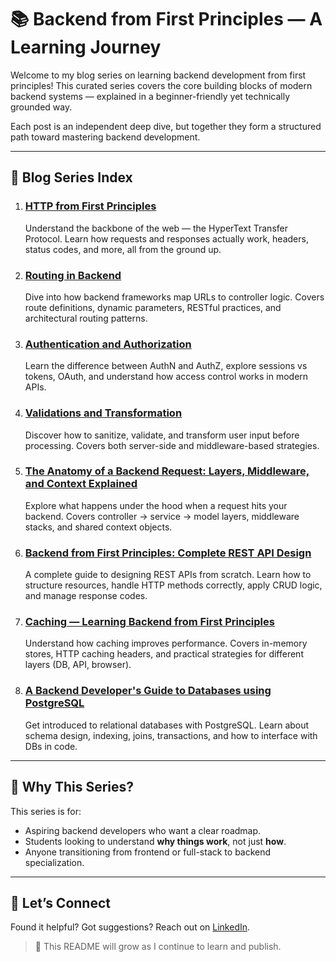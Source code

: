 # 📚 Backend from First Principles — A Learning Journey

Welcome to my blog series on learning backend development from first principles! This curated series covers the core building blocks of modern backend systems — explained in a beginner-friendly yet technically grounded way.

Each post is an independent deep dive, but together they form a structured path toward mastering backend development.

---

## 🔗 Blog Series Index

1. ### [HTTP from First Principles](https://jkjournalbyjitendra.blogspot.com/2025/07/http-from-1st-principles.html)
   Understand the backbone of the web — the HyperText Transfer Protocol. Learn how requests and responses actually work, headers, status codes, and more, all from the ground up.

2. ### [Routing in Backend](https://jkjournalbyjitendra.blogspot.com/2025/07/routing-in-backend-siriniously.html)
   Dive into how backend frameworks map URLs to controller logic. Covers route definitions, dynamic parameters, RESTful practices, and architectural routing patterns.

3. ### [Authentication and Authorization](https://jkjournalbyjitendra.blogspot.com/2025/07/authentication-and-authorization.html)
   Learn the difference between AuthN and AuthZ, explore sessions vs tokens, OAuth, and understand how access control works in modern APIs.

4. ### [Validations and Transformation](https://jkjournalbyjitendra.blogspot.com/2025/07/validations-and-transformations.html)
   Discover how to sanitize, validate, and transform user input before processing. Covers both server-side and middleware-based strategies.

5. ### [The Anatomy of a Backend Request: Layers, Middleware, and Context Explained](https://jkjournalbyjitendra.blogspot.com/2025/07/the-anatomy-of-backend-request-layers.html)
   Explore what happens under the hood when a request hits your backend. Covers controller → service → model layers, middleware stacks, and shared context objects.

6. ### [Backend from First Principles: Complete REST API Design](https://jkjournalbyjitendra.blogspot.com/2025/07/backend-from-first-principles-complete.html)
   A complete guide to designing REST APIs from scratch. Learn how to structure resources, handle HTTP methods correctly, apply CRUD logic, and manage response codes.

7. ### [Caching — Learning Backend from First Principles](https://jkjournalbyjitendra.blogspot.com/2025/07/caching-learning-backend-from-first.html)
   Understand how caching improves performance. Covers in-memory stores, HTTP caching headers, and practical strategies for different layers (DB, API, browser).

8. ### [A Backend Developer's Guide to Databases using PostgreSQL](https://jkjournalbyjitendra.blogspot.com/2025/07/a-backend-developers-guide-to-databases.html)
   Get introduced to relational databases with PostgreSQL. Learn about schema design, indexing, joins, transactions, and how to interface with DBs in code.

---

## 📌 Why This Series?

This series is for:
- Aspiring backend developers who want a clear roadmap.
- Students looking to understand **why things work**, not just **how**.
- Anyone transitioning from frontend or full-stack to backend specialization.

---

## 🤝 Let’s Connect

Found it helpful? Got suggestions? Reach out on [LinkedIn]([https://linkedin.com/in/your-profile](https://www.linkedin.com/in/jitendra-kumar-sahoo-149b2a221)).

> 🔁 This README will grow as I continue to learn and publish.

